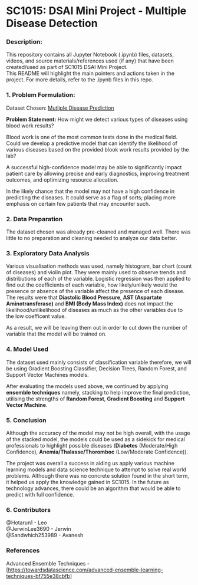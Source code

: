 # SC1015: DSAI Mini Project - Multiple Disease Detection


### Description:
This repository contains all Jupyter Notebook (.ipynb) files, datasets, videos, and source materials/references used (if any) that have been created/used as part of SC1015 DSAI Mini Project.  
This README will highlight the main pointers and actions taken in the project. For more details, refer to the .ipynb files in this repo.

### 1. Problem Formulation:
Dataset Chosen: [Mutliple Disease Prediction](https://www.kaggle.com/datasets/ehababoelnaga/multiple-disease-prediction)

**Problem Statement:** How might we detect various types of diseases using blood work results?


Blood work is one of the most common tests done in the medical field. Could we develop a predictive model that can identify the likelihood of various diseases based on the provided blook work results provided by the lab?

A successful high-confidence model may be able to significantly impact patient care by allowing precise and early diagnostics, improving treatment outcomes, and optimizing resource allocation.

In the likely chance that the model may not have a high confidence in predicting the diseases. It could serve as a flag of sorts; placing more emphasis on certain few patients that may encounter such.

### 2. Data Preparation
The dataset chosen was already pre-cleaned and managed well. There was little to no preparation and cleaning needed to analyze our data better.


### 3. Exploratory Data Analysis
Various visualisation methods was used, namely histogram, bar chart (count of diseases) and violin plot. They were mainly used to observe trends and distributions of each of the variable.
Logistic regression was then applied to find out the coefficients of each variable, how likely/unlikely would the presence or absence of the variable affect the presence of each disease.
The results were that **Diastolic Blood Pressure**, **AST (Aspartate Aminotransferase)** and **BMI (Body Mass Index)** does not impact the likelihood/unlikelihood of diseases as much as the other variables due to the low coefficent value.

As a result, we will be leaving them out in order to cut down the number of variable that the model will be trained on.

### 4. Model Used
The dataset used mainly consists of classification variable therefore, we will be using Gradient Boosting Classifier, Decision Trees, Random Forest, and Support Vector Machines models.

After evaluating the models used above, we continued by applying **ensemble techniques** namely, stacking to help improve the final prediction, utilising the strengths of **Random Forest**, **Gradient Boosting** and **Support Vector Machine**.

### 5. Conclusion
Although the accuracy of the model may not be high overall, with the usage of the stacked model, the models could be used as a sidekick for medical professionals to highlight possible diseases (**Diabetes** (Moderate/High Confidence), **Anemia/Thalasse/Thoromboc** (Low/Moderate Confidence)).

The project was overall a success in aiding us apply various machine learning models and data science technique to attempt to solve real world problems.
Although there was no concrete solution found in the short term, it helped us apply the knowledge gained in SC1015. In the future as technology advances, there could be an algorithm that would be able to predict with full confidence.

### 6. Contributors
@Hotarun1 - Leo  
@JerwinLee3690 - Jerwin  
@Sandwhich253989 - Avanesh  

### References
Advanced Ensemble Techniques - [https://towardsdatascience.com/advanced-ensemble-learning-techniques-bf755e38cbfb]
